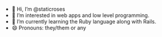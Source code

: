 - 👋 Hi, I’m @staticroses
- 👀 I’m interested in web apps and low level programming.
- 🌱 I’m currently learning the Ruby language along with Rails.
- 😄 Pronouns: they/them or any

<!---
staticroses/staticroses is a ✨ special ✨ repository because its `README.md` (this file) appears on your GitHub profile.
You can click the Preview link to take a look at your changes.
--->
